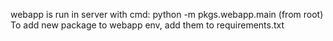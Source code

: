 webapp is run in server with cmd: python -m pkgs.webapp.main (from root)
To add new package to webapp env, add them to requirements.txt